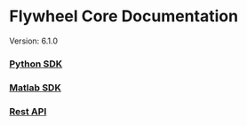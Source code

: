 # Flywheel Core Documentation
Version: 6.1.0

### [Python SDK](python/)

### [Matlab SDK](matlab/)

### [Rest API](swagger/index.html)

